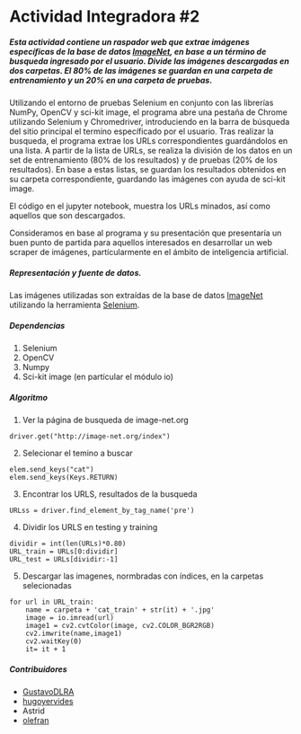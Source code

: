 # Actividad Integradora #2
##### Esta actividad contiene un raspador web que extrae imágenes específicas de la base de datos [ImageNet](http://www.image-net.org/), en base a un término de busqueda ingresado por el usuario. Divide las imágenes descargadas en dos carpetas. El 80% de las imágenes se guardan en una carpeta de entrenamiento y un 20% en una carpeta de pruebas. 

Utilizando el entorno de pruebas Selenium en conjunto con las librerías NumPy, OpenCV y sci-kit image, el programa abre una pestaña de Chrome utilizando Selenium y Chromedriver, introduciendo en la barra de búsqueda del sitio principal el termino específicado por el usuario. Tras realizar la busqueda, el programa extrae los URLs correspondientes guardándolos en una lista. A partir de la lista de URLs, se realiza la división de los datos en un set de entrenamiento (80% de los resultados) y de pruebas (20% de los resultados). En base a estas listas, se guardan los resultados obtenidos en su carpeta correspondiente, guardando las imágenes con ayuda de sci-kit image. 

El código en el jupyter notebook, muestra los URLs minados, así como aquellos que son descargados. 

Consideramos en base al programa y su presentación que presentaría un buen punto de partida para aquellos interesados en desarrollar un web scraper de imágenes, partícularmente en el ámbito de inteligencia artificial.

##### Representación y fuente de datos. 
Las imágenes utilizadas son extraídas de la base de datos [ImageNet](http://www.image-net.org/) utilizando la herramienta [Selenium](https://selenium-python.readthedocs.io/).

##### Dependencias 
1. Selenium
2. OpenCV
3. Numpy
4. Sci-kit image (en partícular el módulo io)

##### Algoritmo
1. Ver la página de busqueda de image-net.org

```
driver.get("http://image-net.org/index")
```
2. Selecionar el temino a buscar

```
elem.send_keys("cat")
elem.send_keys(Keys.RETURN)
```
3. Encontrar los URLS, resultados de la busqueda

```
URLss = driver.find_element_by_tag_name('pre')
```
4. Dividir los URLS en testing y training

```
dividir = int(len(URLs)*0.80)
URL_train = URLs[0:dividir]
URL_test = URLs[dividir:-1]
```
5. Descargar las imagenes, normbradas con índices, en la carpetas selecionadas

```
for url in URL_train:
    name = carpeta + 'cat_train' + str(it) + '.jpg'
    image = io.imread(url)
    image1 = cv2.cvtColor(image, cv2.COLOR_BGR2RGB)
    cv2.imwrite(name,image1)
    cv2.waitKey(0)
    it= it + 1
```

##### Contribuidores
* [GustavoDLRA](https://github.com/GustavoDLRA)
* [hugoyervides](https://github.com/hugoyervides)
* Astrid
* [olefran](https://github.com/olefran)
